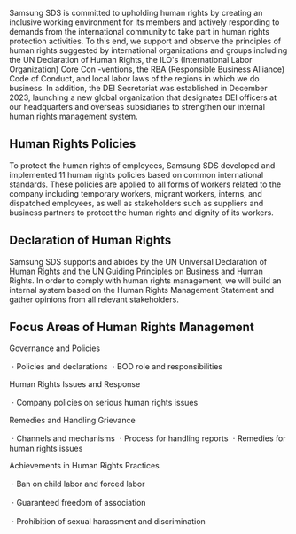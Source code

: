 Samsung SDS is committed to upholding human rights by creating an inclusive working environment for its members and actively responding to demands from the international community to take part in human rights protection activities. To this end, we support and observe the principles of human rights suggested by international organizations and groups including the UN Declaration of Human Rights, the ILO's (International Labor Organization) Core Con -ventions, the RBA (Responsible Business Alliance) Code of Conduct, and local labor laws of the regions in which we do business. In addition, the DEI Secretariat was established in December 2023, launching a new global organization that designates DEI officers at our headquarters and overseas subsidiaries to strengthen our internal human rights management system.

## **Human Rights Policies**

To protect the human rights of employees, Samsung SDS developed and implemented 11 human rights policies based on common international standards. These policies are applied to all forms of workers related to the company including temporary workers, migrant workers, interns, and dispatched employees, as well as stakeholders such as suppliers and business partners to protect the human rights and dignity of its workers.

## **Declaration of Human Rights**

Samsung SDS supports and abides by the UN Universal Declaration of Human Rights and the UN Guiding Principles on Business and Human Rights. In order to comply with human rights management, we will build an internal system based on the Human Rights Management Statement and gather opinions from all relevant stakeholders.

## **Focus Areas of Human Rights Management**

Governance and Policies

ㆍPolicies and declarations ㆍBOD role and responsibilities

Human Rights Issues and Response

ㆍCompany policies on serious human rights issues

Remedies and Handling Grievance

ㆍChannels and mechanisms ㆍProcess for handling reports ㆍRemedies for human rights issues

Achievements in Human Rights Practices

ㆍBan on child labor and forced labor

ㆍGuaranteed freedom of association

ㆍProhibition of sexual harassment and discrimination